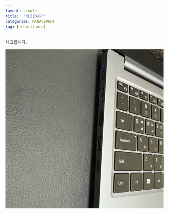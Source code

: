 ```yaml
---
layout: single
title:  "체크합니다"
categories: MANAGEMENT
tag: [inheritance] 
---
```


체크합니다.

![picture1](../images/2025-02-06-JM5/picture1.jpg)
